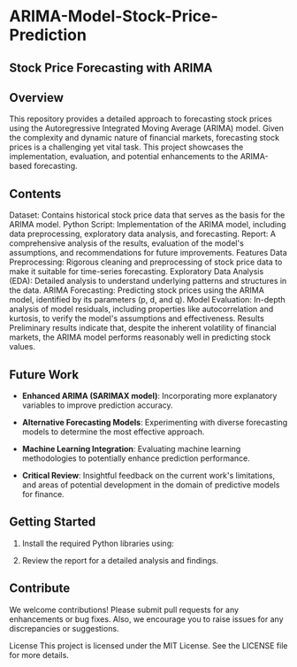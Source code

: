 # ARIMA-Model-Stock-Price-Prediction

## Stock Price Forecasting with ARIMA

## Overview
This repository provides a detailed approach to forecasting stock prices using the Autoregressive Integrated Moving Average (ARIMA) model. Given the complexity and dynamic nature of financial markets, forecasting stock prices is a challenging yet vital task. This project showcases the implementation, evaluation, and potential enhancements to the ARIMA-based forecasting.

## Contents
Dataset: Contains historical stock price data that serves as the basis for the ARIMA model.
Python Script: Implementation of the ARIMA model, including data preprocessing, exploratory data analysis, and forecasting.
Report: A comprehensive analysis of the results, evaluation of the model's assumptions, and recommendations for future improvements.
Features
Data Preprocessing: Rigorous cleaning and preprocessing of stock price data to make it suitable for time-series forecasting.
Exploratory Data Analysis (EDA): Detailed analysis to understand underlying patterns and structures in the data.
ARIMA Forecasting: Predicting stock prices using the ARIMA model, identified by its parameters (p, d, and q).
Model Evaluation: In-depth analysis of model residuals, including properties like autocorrelation and kurtosis, to verify the model's assumptions and effectiveness.
Results
Preliminary results indicate that, despite the inherent volatility of financial markets, the ARIMA model performs reasonably well in predicting stock values.

## Future Work

- **Enhanced ARIMA (SARIMAX model)**: Incorporating more explanatory variables to improve prediction accuracy.
  
- **Alternative Forecasting Models**: Experimenting with diverse forecasting models to determine the most effective approach.

- **Machine Learning Integration**: Evaluating machine learning methodologies to potentially enhance prediction performance.

- **Critical Review**: Insightful feedback on the current work's limitations, and areas of potential development in the domain of predictive models for finance.

## Getting Started

1. Install the required Python libraries using: 


2. Review the report for a detailed analysis and findings.

## Contribute

We welcome contributions! Please submit pull requests for any enhancements or bug fixes. Also, we encourage you to raise issues for any discrepancies or suggestions.

License
This project is licensed under the MIT License. See the LICENSE file for more details.
